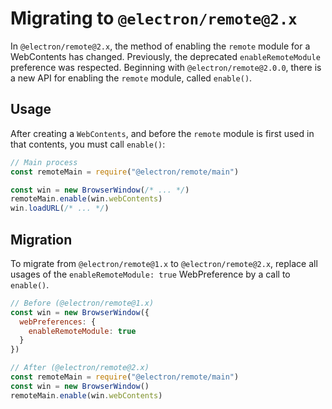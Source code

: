# Migrating to `@electron/remote@2.x`

In `@electron/remote@2.x`, the method of enabling the `remote` module for a
WebContents has changed. Previously, the deprecated `enableRemoteModule`
preference was respected. Beginning with `@electron/remote@2.0.0`, there is a
new API for enabling the `remote` module, called `enable()`.

## Usage

After creating a `WebContents`, and before the `remote` module is first used in
that contents, you must call `enable()`:

```js
// Main process
const remoteMain = require("@electron/remote/main")

const win = new BrowserWindow(/* ... */)
remoteMain.enable(win.webContents)
win.loadURL(/* ... */)
```

## Migration

To migrate from `@electron/remote@1.x` to `@electron/remote@2.x`, replace all
usages of the `enableRemoteModule: true` WebPreference by a call to `enable()`.

```js
// Before (@electron/remote@1.x)
const win = new BrowserWindow({
  webPreferences: {
    enableRemoteModule: true
  }
})

// After (@electron/remote@2.x)
const remoteMain = require("@electron/remote/main")
const win = new BrowserWindow()
remoteMain.enable(win.webContents)
```
